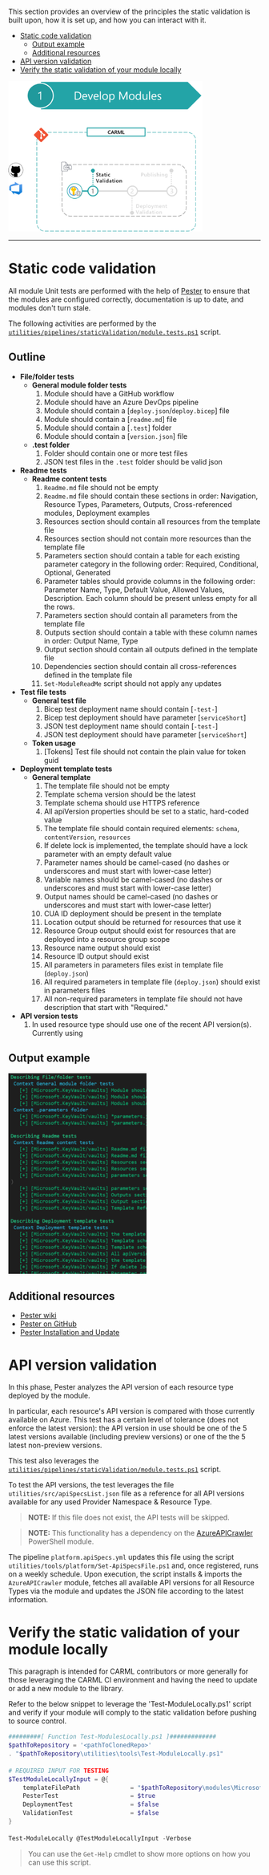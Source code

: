 This section provides an overview of the principles the static validation is built upon, how it is set up, and how you can interact with it.

- [Static code validation](#static-code-validation)
  - [Output example](#output-example)
  - [Additional resources](#additional-resources)
- [API version validation](#api-version-validation)
- [Verify the static validation of your module locally](#verify-the-static-validation-of-your-module-locally)

<img src="./media/CIEnvironment/staticValidationStep.png" alt="Static Validation Step" height="300">

---

# Static code validation

All module Unit tests are performed with the help of [Pester](https://github.com/pester/Pester) to ensure that the modules are configured correctly, documentation is up to date, and modules don't turn stale.

The following activities are performed by the [`utilities/pipelines/staticValidation/module.tests.ps1`](https://github.com/Azure/ResourceModules/blob/main/utilities/pipelines/staticValidation/module.tests.ps1) script.

## Outline

- **File/folder tests**
  - **General module folder tests**
    1. Module should have a GitHub workflow
    1. Module should have an Azure DevOps pipeline
    1. Module should contain a [`deploy.json`/`deploy.bicep`] file
    1. Module should contain a [`readme.md`] file
    1. Module should contain a [`.test`] folder
    1. Module should contain a [`version.json`] file
  - **.test folder**
    1. Folder should contain one or more test files
    1. JSON test files in the `.test` folder should be valid json
- **Readme tests**
  - **Readme content tests**
    1. `Readme.md` file should not be empty
    1. `Readme.md` file should contain these sections in order: Navigation, Resource Types, Parameters, Outputs, Cross-referenced modules, Deployment examples
    1. Resources section should contain all resources from the template file
    1. Resources section should not contain more resources than the template file
    1. Parameters section should contain a table for each existing parameter category in the following order: Required, Conditional, Optional, Generated
    1. Parameter tables should provide columns in the following order: Parameter Name, Type, Default Value, Allowed Values, Description. Each column should be present unless empty for all the rows.
    1. Parameters section should contain all parameters from the template file
    1. Outputs section should contain a table with these column names in order: Output Name, Type
    1. Output section should contain all outputs defined in the template file
    1. Dependencies section should contain all cross-references defined in the template file
    1. `Set-ModuleReadMe` script should not apply any updates
- **Test file tests**
  - **General test file**
    1. Bicep test deployment name should contain [`-test-`]
    1. Bicep test deployment should have parameter [`serviceShort`]
    1. JSON test deployment name should contain [`-test-`]
    1. JSON test deployment should have parameter [`serviceShort`]
  - **Token usage**
    1. [Tokens] Test file should not contain the plain value for token guid
- **Deployment template tests**
  - **General template**
    1. The template file should not be empty
    1. Template schema version should be the latest
    1. Template schema should use HTTPS reference
    1. All apiVersion properties should be set to a static, hard-coded value
    1. The template file should contain required elements: `schema`, `contentVersion`, `resources`
    1. If delete lock is implemented, the template should have a lock parameter with an empty default value
    1. Parameter names should be camel-cased (no dashes or underscores and must start with lower-case letter)
    1. Variable names should be camel-cased (no dashes or underscores and must start with lower-case letter)
    1. Output names should be camel-cased (no dashes or underscores and must start with lower-case letter)
    1. CUA ID deployment should be present in the template
    1. Location output should be returned for resources that use it
    1. Resource Group output should exist for resources that are deployed into a resource group scope
    1. Resource name output should exist
    1. Resource ID output should exist
    1. All parameters in parameters files exist in template file (`deploy.json`)
    1. All required parameters in template file (`deploy.json`) should exist in parameters files
    1. All non-required parameters in template file should not have description that start with "Required."
- **API version tests**
    1. In used resource type should use one of the recent API version(s). Currently using

## Output example

<img src="./media/CIEnvironment/staticValidationOutput.png" alt="Static Validation Output" height="400">

## Additional resources

- [Pester wiki](https://github.com/pester/Pester/wiki)
- [Pester on GitHub](https://github.com/pester/Pester)
- [Pester Installation and Update](https://pester.dev/docs/introduction/installation)

# API version validation

In this phase, Pester analyzes the API version of each resource type deployed by the module.

In particular, each resource's API version is compared with those currently available on Azure. This test has a certain level of tolerance (does not enforce the latest version): the API version in use should be one of the 5 latest versions available (including preview versions) or one of the the 5 latest non-preview versions.

This test also leverages the [`utilities/pipelines/staticValidation/module.tests.ps1`](https://github.com/Azure/ResourceModules/blob/main/utilities/pipelines/staticValidation/module.tests.ps1) script.

To test the API versions, the test leverages the file `utilities/src/apiSpecsList.json` file as a reference for all API versions available for any used Provider Namespace & Resource Type.

> **NOTE:** If this file does not exist, the API tests will be skipped.

> **NOTE:** This functionality has a dependency on the [AzureAPICrawler](https://www.powershellgallery.com/packages/AzureAPICrawler) PowerShell module.

The pipeline `platform.apiSpecs.yml` updates this file using the script `utilities/tools/platform/Set-ApiSpecsFile.ps1` and, once registered, runs on a weekly schedule. Upon execution, the script installs & imports the `AzureAPICrawler` module, fetches all available API versions for all Resource Types via the module and updates the JSON file according to the latest information.

# Verify the static validation of your module locally

This paragraph is intended for CARML contributors or more generally for those leveraging the CARML CI environment and having the need to update or add a new module to the library.

Refer to the below snippet to leverage the 'Test-ModuleLocally.ps1' script and verify if your module will comply to the static validation before pushing to source control.

```powershell
#########[ Function Test-ModulesLocally.ps1 ]#############
$pathToRepository = '<pathToClonedRepo>'
. "$pathToRepository\utilities\tools\Test-ModuleLocally.ps1"

# REQUIRED INPUT FOR TESTING
$TestModuleLocallyInput = @{
    templateFilePath              = "$pathToRepository\modules\Microsoft.Authorization\roleDefinitions\deploy.bicep"
    PesterTest                    = $true
    DeploymentTest                = $false
    ValidationTest                = $false
}

Test-ModuleLocally @TestModuleLocallyInput -Verbose
```

> You can use the `Get-Help` cmdlet to show more options on how you can use this script.
